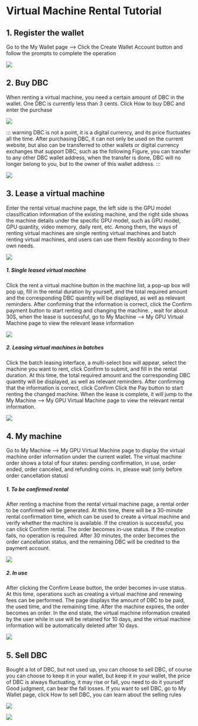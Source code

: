 # Virtual Machine Rental Tutorial

## 1. Register the wallet

Go to the My Wallet page --> Click the Create Wallet Account button and follow the prompts to complete the operation

![](./assets/rent_virtual.assets/rentvir_01.png)

## 2. Buy DBC

When renting a virtual machine, you need a certain amount of DBC in the wallet. One DBC is currently less than 3 cents. Click How to buy DBC and enter the purchase

![](./assets/rent_virtual.assets/rentvir_02.png)

::: warning
DBC is not a point, it is a digital currency, and its price fluctuates all the time. After purchasing DBC, it can not only be used on the current website, but also can be transferred to other wallets or digital currency exchanges that support DBC, such as the following Figure, you can transfer to any other DBC wallet address, when the transfer is done, DBC will no longer belong to you, but to the owner of this wallet address.
:::

![](./assets/rent_virtual.assets/rentvir_03.png)

## 3. Lease a virtual machine

Enter the rental virtual machine page, the left side is the GPU model classification information of the existing machine, and the right side shows the machine details under the specific GPU model, such as GPU model, GPU quantity, video memory, daily rent, etc. Among them, the ways of renting virtual machines are single renting virtual machines and batch renting virtual machines, and users can use them flexibly according to their own needs.

![](./assets/rent_virtual.assets/rentvir_04.png)

##### 1. Single leased virtual machine

Click the rent a virtual machine button in the machine list, a pop-up box will pop up, fill in the rental duration by yourself, and the total required amount and the corresponding DBC quantity will be displayed, as well as relevant reminders. After confirming that the information is correct, click the Confirm payment button to start renting and changing the machine. , wait for about 30S, when the lease is successful, go to My Machine --> My GPU Virtual Machine page to view the relevant lease information

![](./assets/rent_virtual.assets/rentvir_05.png)

##### 2. Leasing virtual machines in batches

Click the batch leasing interface, a multi-select box will appear, select the machine you want to rent, click Confirm to submit, and fill in the rental duration. At this time, the total required amount and the corresponding DBC quantity will be displayed, as well as relevant reminders. After confirming that the information is correct, click Confirm Click the Pay button to start renting the changed machine. When the lease is complete, it will jump to the My Machine --> My GPU Virtual Machine page to view the relevant rental information.

![](./assets/rent_virtual.assets/rentvir_06.png)

## 4. My machine

Go to My Machine --> My GPU Virtual Machine page to display the virtual machine order information under the current wallet. The virtual machine order shows a total of four states: pending confirmation, in use, order ended, order canceled, and refunding coins. in, please wait (only before order cancellation status)

##### 1. To be confirmed rental

After renting a machine from the rental virtual machine page, a rental order to be confirmed will be generated. At this time, there will be a 30-minute rental confirmation time, which can be used to create a virtual machine and verify whether the machine is available. If the creation is successful, you can click Confirm rental. The order becomes in-use status. If the creation fails, no operation is required. After 30 minutes, the order becomes the order cancellation status, and the remaining DBC will be credited to the payment account.

![](./assets/rent_virtual.assets/rentvir_07.png)

##### 2. In use

After clicking the Confirm Lease button, the order becomes in-use status. At this time, operations such as creating a virtual machine and renewing fees can be performed. The page displays the amount of DBC to be paid, the used time, and the remaining time. After the machine expires, the order becomes an order. In the end state, the virtual machine information created by the user while in use will be retained for 10 days, and the virtual machine information will be automatically deleted after 10 days.

![](./assets/rent_virtual.assets/rentvir_08.png)

## 5. Sell DBC

Bought a lot of DBC, but not used up, you can choose to sell DBC, of course you can choose to keep it in your wallet, but keep it in your wallet, the price of DBC is always fluctuating, it may rise or fall, you need to do it yourself Good judgment, can bear the fall losses. If you want to sell DBC, go to My Wallet page, click How to sell DBC, you can learn about the selling rules

![](./assets/rent_virtual.assets/rentvir_09.png)

![](./assets/rent_virtual.assets/rentvir_10.png)

